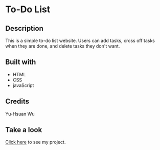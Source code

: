 # To-Do List

## Description
This is a simple to-do list website. Users can add tasks, cross off tasks when they are done, and delete tasks they don't want.

## Built with
* HTML
* CSS
* javaScript

## Credits
Yu-Hsuan Wu

## Take a look
[Click here](https://demiwu96.github.io/To_Do_List/) to see my project.
